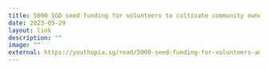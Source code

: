 ```yaml
---
title: 5000 SGD seed funding for volunteers to cultivate community ownership
date: 2023-05-29
layout: link
description: ""
image: ""
external: https://youthopia.sg/read/5000-seed-funding-for-volunteers-among-new-initiatives-by-nparks-to-cultivate-community-ownership/
---
```

